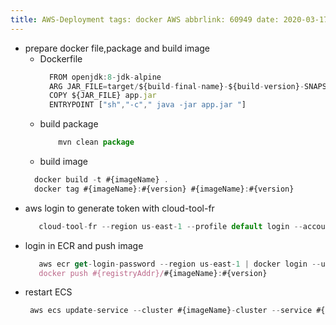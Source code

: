 ```yaml
---
title: AWS-Deployment tags: docker AWS abbrlink: 60949 date: 2020-03-17 11:19:14
---
```


* prepare docker file,package and build image
  * Dockerfile
    ```javascript 
      FROM openjdk:8-jdk-alpine
      ARG JAR_FILE=target/${build-final-name}-${build-version}-SNAPSHOT.jar
      COPY ${JAR_FILE} app.jar
      ENTRYPOINT ["sh","-c"," java -jar app.jar "]
    ```
  * build package
    ```javascript
        mvn clean package
    ```
  * build image
   ```javascript
     docker build -t #{imageName} .
     docker tag #{imageName}:#{version} #{imageName}:#{version}
   ```
* aws login to generate token with cloud-tool-fr
    ```javascript
       cloud-tool-fr --region us-east-1 --profile default login --account-id "accountId" --role "aws role" --username "username" --password "password"
    ```
*  login in  ECR and push image
   ```javascript
      aws ecr get-login-password --region us-east-1 | docker login --username AWS --password-stdin #{registryAddr}/#{imageName}
      docker push #{registryAddr}/#{imageName}:#{version}
   ```
* restart ECS
  ```javascript  
   aws ecs update-service --cluster #{imageName}-cluster --service #{imageName}-service --force-new-deployment
  ```

